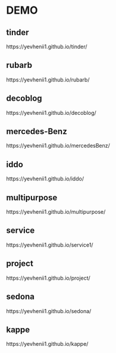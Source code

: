 # DEMO

<h2>tinder</h2>
https://yevhenii1.github.io/tinder/
<h2>rubarb</h2>
https://yevhenii1.github.io/rubarb/
<h2>decoblog</h2>
https://yevhenii1.github.io/decoblog/
<h2>mercedes-Benz</h2>
https://yevhenii1.github.io/mercedesBenz/
<h2>iddo</h2>
https://yevhenii1.github.io/iddo/
<h2>multipurpose</h2>
https://yevhenii1.github.io/multipurpose/
<h2>service</h2>
https://yevhenii1.github.io/service1/
<h2>project</h2>
https://yevhenii1.github.io/project/
<h2>sedona</h2>
https://yevhenii1.github.io/sedona/
<h2>kappe</h2>
https://yevhenii1.github.io/kappe/

